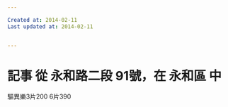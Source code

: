 ```yaml
---

Created at: 2014-02-11
Last updated at: 2014-02-11


---
```


# 記事 從 永和路二段 91號，在 永和區 中


驅異樂3片200
6片390

